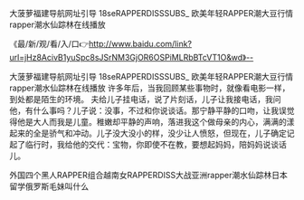 大菠萝福建导航网址引导
18seRAPPERDISSSUBS_
欧美年轻RAPPER潮大豆行情
rapper潮水仙踪林在线播放


《最/新/观/看/入/口👉http://www.baidu.com/link?url=jHz8AcivB1yuSpc8sJSrNM3GjOR6OSPiMLRbBTcVT1O&wd》--

大菠萝福建导航网址引导
18seRAPPERDISSSUBS_
欧美年轻RAPPER潮大豆行情
rapper潮水仙踪林在线播放
许多年后，当我回顾某些事物时，就像看电影一样，到处都是陌生的环境。
夫给儿子挂电话，说了片刻话，儿子让我接电话，我问他，有什么事吗？儿子说：没事，不过和你说谈话。那宁静平静的口吻，让我误觉得他是大人而我是儿童。稚嫩却平静的声响，落进我这个做母亲的内心，满满的漾起来的全是骄气和冲动。儿子没大没小的样，没少让人愤怒，但现在，儿子确定记起了临行时，我给他的交代：宝物，你即使不在教，要想起妈妈，陪妈妈说谈话儿。





外国四个黑人RAPPER组合越南女RAPPERDISS大战亚洲rapper潮水仙踪林日本留学俄罗斯毛妹叫什么
